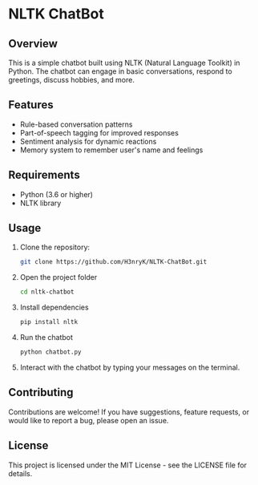 # NLTK ChatBot

## Overview

This is a simple chatbot built using NLTK (Natural Language Toolkit) in Python. The chatbot can engage in basic conversations, respond to greetings, discuss hobbies, and more.

## Features

- Rule-based conversation patterns
- Part-of-speech tagging for improved responses
- Sentiment analysis for dynamic reactions
- Memory system to remember user's name and feelings

## Requirements

- Python (3.6 or higher)
- NLTK library

## Usage

1. Clone the repository:

   ```bash
   git clone https://github.com/H3nryK/NLTK-ChatBot.git

2. Open the project folder
   
   ```bash
   cd nltk-chatbot
   
3. Install dependencies

   ```bash
   pip install nltk

4. Run the chatbot

   ```bash
   python chatbot.py

5. Interact with the chatbot by typing your messages on the terminal.

## Contributing

Contributions are welcome! If you have suggestions, feature requests, or would like to report a bug, please open an issue.

## License

This project is licensed under the MIT License - see the LICENSE file for details.
